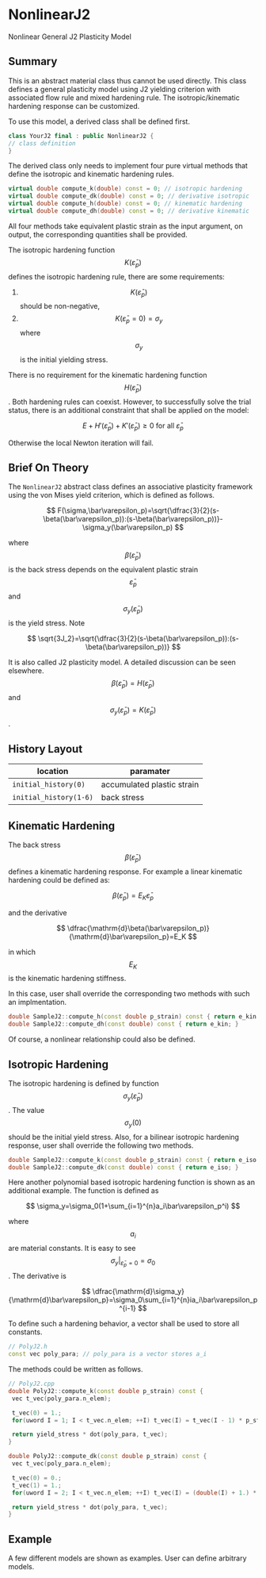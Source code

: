 # NonlinearJ2

Nonlinear General J2 Plasticity Model

## Summary

This is an abstract material class thus cannot be used directly. This class defines a general plasticity model using J2 yielding criterion with associated flow rule and mixed hardening rule. The isotropic/kinematic hardening response can be customized.

To use this model, a derived class shall be defined first.

```cpp
class YourJ2 final : public NonlinearJ2 {
// class definition
}
```

The derived class only needs to implement four pure virtual methods that define the isotropic and kinematic hardening rules.

```cpp
virtual double compute_k(double) const = 0; // isotropic hardening
virtual double compute_dk(double) const = 0; // derivative isotropic
virtual double compute_h(double) const = 0; // kinematic hardening
virtual double compute_dh(double) const = 0; // derivative kinematic
```

All four methods take equivalent plastic strain as the input argument, on output, the corresponding quantities shall be provided.

The isotropic hardening function $$K(\bar\varepsilon_p)$$ defines the isotropic hardening rule, there are some requirements:

1. $$K(\bar\varepsilon_p)$$ should be non-negative,
2. $$K(\bar\varepsilon_p=0)=\sigma_y$$ where $$\sigma_y$$ is the initial yielding stress.

There is no requirement for the kinematic hardening function $$H(\bar\varepsilon_p)$$. Both hardening rules can coexist. However, to successfully solve the trial status, there is an additional constraint that shall be applied on the model:

$$
E+H'(\bar\varepsilon_p)+K'(\bar\varepsilon_p)\geqslant0~\text{for all}~\bar\varepsilon_p
$$

Otherwise the local Newton iteration will fail.

## Brief On Theory

The `NonlinearJ2` abstract class defines an associative plasticity framework using the von Mises yield criterion, which is defined as follows.

$$
F(\sigma,\bar\varepsilon_p)=\sqrt{\dfrac{3}{2}(s-\beta(\bar\varepsilon_p)):(s-\beta(\bar\varepsilon_p))}-\sigma_y(\bar\varepsilon_p)
$$

where $$\beta(\bar\varepsilon_p)$$ is the back stress depends on the equivalent plastic strain $$\bar\varepsilon_p$$ and $$\sigma_y(\bar\varepsilon_p)$$ is the yield stress. Note

$$
\sqrt{3J_2}=\sqrt{\dfrac{3}{2}(s-\beta(\bar\varepsilon_p)):(s-\beta(\bar\varepsilon_p))}
$$

It is also called J2 plasticity model. A detailed discussion can be seen elsewhere. $$\beta(\bar\varepsilon_p)=H(\bar\varepsilon_p)$$ and $$\sigma_y(\bar\varepsilon_p)=K(\bar\varepsilon_p)$$.

## History Layout

| location               | paramater                  |
| ---------------------- | -------------------------- |
| `initial_history(0)`   | accumulated plastic strain |
| `initial_history(1-6)` | back stress                |

## Kinematic Hardening

The back stress $$\beta(\bar{\varepsilon}_p)$$ defines a kinematic hardening response. For example a linear kinematic hardening could be defined as:

$$
\beta(\bar\varepsilon_p)=E_K\bar\varepsilon_p
$$

and the derivative

$$
\dfrac{\mathrm{d}\beta(\bar\varepsilon_p)}{\mathrm{d}\bar\varepsilon_p}=E_K
$$

in which $$E_K$$ is the kinematic hardening stiffness.

In this case, user shall override the corresponding two methods with such an implmentation.

```cpp
double SampleJ2::compute_h(const double p_strain) const { return e_kin * p_strain; }
double SampleJ2::compute_dh(const double) const { return e_kin; }
```

Of course, a nonlinear relationship could also be defined.

## Isotropic Hardening

The isotropic hardening is defined by function $$\sigma_y(\bar\varepsilon_p)$$. The value $$\sigma_y(0)$$ should be the initial yield stress. Also, for a bilinear isotropic hardening response, user shall override the following two methods.

```cpp
double SampleJ2::compute_k(const double p_strain) const { return e_iso * p_strain + yield_stress; }
double SampleJ2::compute_dk(const double) const { return e_iso; }
```

Here another polynomial based isotropic hardening function is shown as an additional example. The function is defined as

$$
\sigma_y=\sigma_0(1+\sum_{i=1}^{n}a_i\bar\varepsilon_p^i)
$$

where $$a_i$$ are material constants. It is easy to see $$\sigma_y|_{\bar\varepsilon_p=0}=\sigma_0$$. The derivative is

$$
\dfrac{\mathrm{d}\sigma_y}{\mathrm{d}\bar\varepsilon_p}=\sigma_0\sum_{i=1}^{n}ia_i\bar\varepsilon_p^{i-1}
$$

To define such a hardening behavior, a vector shall be used to store all constants.

```cpp
// PolyJ2.h
const vec poly_para; // poly_para is a vector stores a_i
```

The methods could be written as follows.

```cpp
// PolyJ2.cpp
double PolyJ2::compute_k(const double p_strain) const {
 vec t_vec(poly_para.n_elem);

 t_vec(0) = 1.;
 for(uword I = 1; I < t_vec.n_elem; ++I) t_vec(I) = t_vec(I - 1) * p_strain;

 return yield_stress * dot(poly_para, t_vec);
}

double PolyJ2::compute_dk(const double p_strain) const {
 vec t_vec(poly_para.n_elem);

 t_vec(0) = 0.;
 t_vec(1) = 1.;
 for(uword I = 2; I < t_vec.n_elem; ++I) t_vec(I) = (double(I) + 1.) * pow(p_strain, double(I));

 return yield_stress * dot(poly_para, t_vec);
}
```

## Example

A few different models are shown as examples. User can define arbitrary models.
